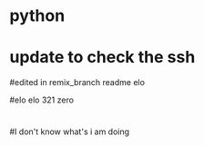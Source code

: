 # python
# update to check the ssh
#edited in remix_branch readme elo


#elo elo 321 zero
#
#I don't know what's i am doing
